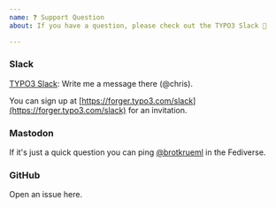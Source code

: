 ```yaml
---
name: ❓ Support Question
about: If you have a question, please check out the TYPO3 Slack 🤗

---
```


### Slack

[TYPO3 Slack](https://typo3.slack.com): Write me a message there (@chris).

You can sign up at [https://forger.typo3.com/slack](https://forger.typo3.com/slack) for an invitation.

### Mastodon

If it's just a quick question you can ping [@brotkrueml](https://phpc.social/@brotkrueml) in the Fediverse.

### GitHub

Open an issue here.
